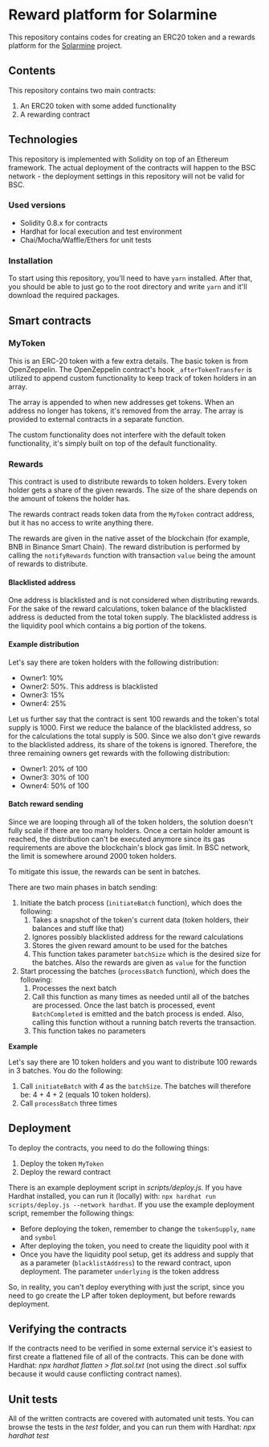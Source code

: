 # Reward platform for Solarmine

This repository contains codes for creating an ERC20 token and a rewards platform for the <a href='http://solarminecoin.com/'>Solarmine</a> project.

## Contents

This repository contains two main contracts:
1. An ERC20 token with some added functionality
1. A rewarding contract

## Technologies

This repository is implemented with Solidity on top of an Ethereum framework. The actual deployment of the contracts will happen to the BSC network - the deployment settings in this repository will not be valid for BSC.

### Used versions
* Solidity 0.8.x for contracts
* Hardhat for local execution and test environment
* Chai/Mocha/Waffle/Ethers for unit tests

### Installation

To start using this repository, you'll need to have `yarn` installed.
After that, you should be able to just go to the root directory and write `yarn` and it'll download the required packages.

## Smart contracts

### MyToken

This is an ERC-20 token with a few extra details. The basic token is from OpenZeppelin. The OpenZeppelin contract's hook `_afterTokenTransfer` is utilized to append custom functionality to keep track of token holders in an array.

The array is appended to when new addresses get tokens. When an address no longer has tokens, it's removed from the array. The array is provided to external contracts in a separate function.

The custom functionality does not interfere with the default token functionality, it's simply built on top of the default functionality.

### Rewards

This contract is used to distribute rewards to token holders. Every token holder gets a share of the given rewards. The size of the share depends on the amount of tokens the holder has.

The rewards contract reads token data from the `MyToken` contract address, but it has no access to write anything there.

The rewards are given in the native asset of the blockchain (for example, BNB in Binance Smart Chain). The reward distribution is performed by calling the `notifyRewards` function with transaction `value` being the amount of rewards to distribute.

#### Blacklisted address

One address is blacklisted and is not considered when distributing rewards. For the sake of the reward calculations, token balance of the blacklisted address is deducted from the total token supply. The blacklisted address is the liquidity pool which contains a big portion of the tokens.

#### Example distribution

Let's say there are token holders with the following distribution:
* Owner1: 10%
* Owner2: 50%. This address is blacklisted
* Owner3: 15%
* Owner4: 25%

Let us further say that the contract is sent 100 rewards and the token's total supply is 1000.
First we reduce the balance of the blacklisted address, so for the calculations the total supply is 500. Since we also don't give rewards to the blacklisted address, its share of the tokens is ignored. Therefore, the three remaining owners get rewards with the following distribution:
* Owner1: 20% of 100
* Owner3: 30% of 100
* Owner4: 50% of 100

#### Batch reward sending

Since we are looping through all of the token holders, the solution doesn't fully scale if there are too many holders. Once a certain holder amount is reached, the distribution can't be executed anymore since its gas requirements are above the blockchain's block gas limit. In BSC network, the limit is somewhere around 2000 token holders.

To mitigate this issue, the rewards can be sent in batches.

There are two main phases in batch sending:
1. Initiate the batch process (`initiateBatch` function), which does the following:
    1. Takes a snapshot of the token's current data (token holders, their balances and stuff like that)
    1. Ignores possibly blacklisted address for the reward calculations
    1. Stores the given reward amount to be used for the batches
    1. This function takes parameter `batchSize` which is the desired size for the batches. Also the rewards are given as `value` for the function
1. Start processing the batches (`processBatch` function), which does the following:
    1. Processes the next batch
    1. Call this function as many times as needed until all of the batches are processed. Once the last batch is processed, event `BatchCompleted` is emitted and the batch process is ended. Also, calling this function without a running batch reverts the transaction.
    1. This function takes no parameters

**Example**

Let's say there are 10 token holders and you want to distribute 100 rewards in 3 batches. You do the following:
1. Call `initiateBatch` with *4* as the `batchSize`. The batches will therefore be: 4 + 4 + 2 (equals 10 token holders).
1. Call `processBatch` three times

## Deployment

To deploy the contracts, you need to do the following things:
1. Deploy the token `MyToken`
1. Deploy the reward contract

There is an example deployment script in *scripts/deploy.js*. If you have Hardhat installed, you can run it (locally) with: `npx hardhat run scripts/deploy.js --network hardhat`.
If you use the example deployment script, remember the following things:
* Before deploying the token, remember to change the `tokenSupply`, `name` and `symbol`
* After deploying the token, you need to create the liquidity pool with it
* Once you have the liquidity pool setup, get its address and supply that as a parameter (`blacklistAddress`) to the reward contract, upon deployment. The parameter `underlying` is the token address

So, in reality, you can't deploy everything with just the script, since you need to go create the LP after token deployment, but before rewards deployment.

## Verifying the contracts

If the contracts need to be verified in some external service it's easiest to first create a flattened file of all of the contracts. This can be done with Hardhat: *npx hardhat flatten > flat.sol.txt* (not using the direct .sol suffix because it would cause conflicting contract names).

## Unit tests

All of the written contracts are covered with automated unit tests.
You can browse the tests in the *test* folder, and you can run them with Hardhat: *npx hardhat test*

